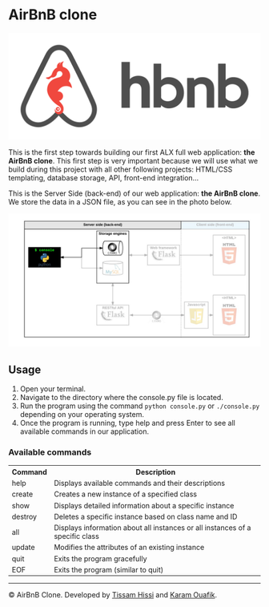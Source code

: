 # AirBnB clone

<img src="./github_img_src/65f4a1dd9c51265f49d0.png">

<p>This is the first step towards building our first ALX full web application: <b>the AirBnB clone</b>. This first step is very important because we will use what we build during this project with all other following projects: HTML/CSS templating, database storage, API, front-end integration…</p>


<p>This is the Server Side (back-end) of our web application: <b>the AirBnB clone</b>. We store the data in a JSON file, as you can see in the photo below.</p>

<img src="./github_img_src/815046647d23428a14ca.png">


## Usage

1. Open your terminal.
1. Navigate to the directory where the console.py file is located.
1. Run the program using the command `python console.py` or `./console.py` depending on your operating system.
1. Once the program is running, type help and press Enter to see all available commands in our application.

### Available commands

<table>
    <tr>
        <th>Command</th>
        <th>Description</th>
    </tr>
    <tr>
        <td>help</td>
        <td>Displays available commands and their descriptions</td>
    </tr>
    <tr>
        <td>create</td>
        <td>Creates a new instance of a specified class</td>
    </tr>
    <tr>
        <td>show</td>
        <td>Displays detailed information about a specific instance</td>
    </tr>
    <tr>
        <td>destroy</td>
        <td>Deletes a specific instance based on class name and ID</td>
    </tr>
    <tr>
        <td>all</td>
        <td>Displays information about all instances or all instances of a specific class</td>
    </tr>
    <tr>
        <td>update</td>
        <td>Modifies the attributes of an existing instance</td>
    </tr>
    <tr>
        <td>quit</td>
        <td>Exits the program gracefully</td>
    </tr>
    <tr>
        <td>EOF</td>
        <td>Exits the program (similar to quit)</td>
    </tr>
</table>

<hr>

© AirBnB Clone. Developed by <a href="https://github.com/Hissitissam">Tissam Hissi</a> and <a href="https://github.com/KARAM022">Karam Ouafik</a>.